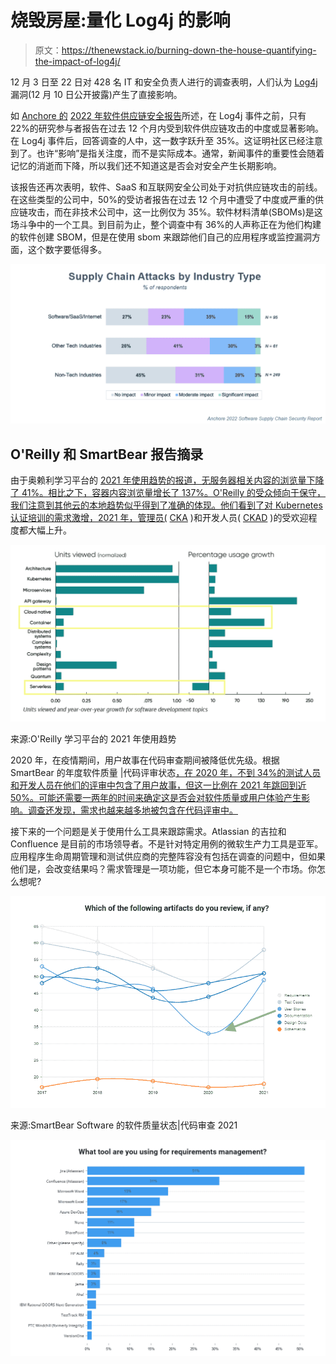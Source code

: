 # 烧毁房屋:量化 Log4j 的影响

> 原文：<https://thenewstack.io/burning-down-the-house-quantifying-the-impact-of-log4j/>

12 月 3 日至 22 日对 428 名 IT 和安全负责人进行的调查表明，人们认为 [Log4j](https://thenewstack.io/log4shell-we-are-in-so-much-trouble/) 漏洞(12 月 10 日公开披露)产生了直接影响。

如 [Anchore 的](https://anchore.com/?utm_content=inline-mention) [2022 年软件供应链安全报告](https://anchore.com/blog/2022-security-trends-software-supply-chain-survey/)所述，在 Log4j 事件之前，只有 22%的研究参与者报告在过去 12 个月内受到软件供应链攻击的中度或显著影响。在 Log4j 事件后，回答调查的人中，这一数字跃升至 35%。这证明社区已经注意到了。也许“影响”是指关注度，而不是实际成本。通常，新闻事件的重要性会随着记忆的消逝而下降，所以我们还不知道这是否会对安全产生长期影响。

该报告还再次表明，软件、SaaS 和互联网安全公司处于对抗供应链攻击的前线。在这些类型的公司中，50%的受访者报告在过去 12 个月中遭受了中度或严重的供应链攻击，而在非技术公司中，这一比例仅为 35%。软件材料清单(SBOMs)是这场斗争中的一个工具。到目前为止，整个调查中有 36%的人声称正在为他们构建的软件创建 SBOM，但是在使用 sbom 来跟踪他们自己的应用程序或监控漏洞方面，这个数字要低得多。

![50% of Software/SaaS/Internet company respondents reported a moderate or signficant supply chain attack in the last 12 months vs 35% of respondents at non-tech companies.](img/c5e4395385155b4f61a747cd17d712aa.png)

## O'Reilly 和 SmartBear 报告摘录

由于奥赖利学习平台的 [2021 年使用趋势的报道，无服务器相关内容的浏览量下降了 41%。相比之下，容器内容浏览量增长了 137%。O'Reilly 的受众倾向于保守，我们注意到其他云的本地趋势似乎得到了准确的体现。他们看到了对 Kubernetes 认证培训的需求激增，2021 年，管理员(](https://www.oreilly.com/radar/technology-trends-for-2022/) [CKA](https://www.cncf.io/certification/cka/) )和开发人员( [CKAD](https://www.cncf.io/certification/ckad/) )的受欢迎程度都大幅上升。

![Serverless, Cloud Native, Containers, Architecture, Kubernetes and Microservices Content Viewed on O'Reilly in 2021](img/4c8774010ce22e32fb06e71fd2fc635a.png)

来源:O'Reilly 学习平台的 2021 年使用趋势

2020 年，在疫情期间，用户故事在代码审查期间被降低优先级。根据 SmartBear 的年度软件质量 |代码评审状态[，在 2020 年，不到 34%的测试人员和开发人员在他们的评审中包含了用户故事，但这一比例在 2021 年跳回到近 50%。可能还需要一两年的时间来确定这是否会对软件质量或用户体验产生影响。调查还发现，需求也越来越多地被包含在代码评审中。](https://smartbear.com/state-of-software-quality/code-review/)

接下来的一个问题是关于使用什么工具来跟踪需求。Atlassian 的吉拉和 Confluence 是目前的市场领导者。不是针对特定用例的微软生产力工具是亚军。应用程序生命周期管理和测试供应商的完整阵容没有包括在调查的问题中，但如果他们是，会改变结果吗？需求管理是一项功能，但它本身可能不是一个市场。你怎么想呢?

![Review has expanded beyond code. All artifact review types except Schematics saw a significant increase as a part of teams' review process. [this description comes from SmartBear's website]](img/7d646534012c10950446f7202801c7e4.png)

来源:SmartBear Software 的软件质量状态|代码审查 2021

![Jira, Confluence, Microsoft Word and Microsoft Excel are the most cited tools used for requirements management in this chart.](img/470beb978ef1b63a4b86acf0873ddabd.png)<svg xmlns:xlink="http://www.w3.org/1999/xlink" viewBox="0 0 68 31" version="1.1"><title>Group</title> <desc>Created with Sketch.</desc></svg>